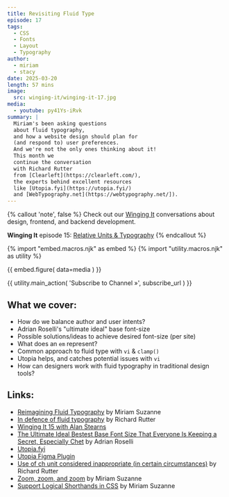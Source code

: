 ```yaml
---
title: Revisiting Fluid Type
episode: 17
tags:
  - CSS
  - Fonts
  - Layout
  - Typography
author:
  - miriam
  - stacy
date: 2025-03-20
length: 57 mins
image:
  src: winging-it/winging-it-17.jpg
media:
  - youtube: py41Ys-iRvk
summary: |
  Miriam's been asking questions
  about fluid typography,
  and how a website design should plan for
  (and respond to) user preferences.
  And we're not the only ones thinking about it!
  This month we
  continue the conversation
  with Richard Rutter
  from [Clearleft](https://clearleft.com/),
  the experts behind excellent resources
  like [Utopia.fyi](https://utopia.fyi/)
  and [WebTypography.net](https://webtypography.net/]).
---
```


{% callout 'note', false %}
Check out our [Winging It](/wingingit/)
conversations about design, frontend,
and backend development.

**Winging It** episode 15: [Relative Units & Typography](/2025/01/24/winging-it-15/)
{% endcallout %}

{% import "embed.macros.njk" as embed %}
{% import "utility.macros.njk" as utility %}

{{ embed.figure(
  data=media
) }}

{{ utility.main_action(
  'Subscribe to Channel »',
  subscribe_url
) }}

 ## What we cover:

- How do we balance author and user intents?
- Adrian Roselli's "ultimate ideal" base font-size
- Possible solutions/ideas to achieve desired font-size (per site)
- What does an `em` represent?
- Common approach to fluid type with `vi` & `clamp()`
- Utopia helps, and catches potential issues with `vi`
- How can designers work with fluid typography in traditional design tools?

## Links:

- [Reimagining Fluid Typography](/2025/02/12/fluid-type/) by Miriam Suzanne
- [In defence of fluid typography](https://clagnut.com/blog/2441/) by Richard Rutter
- [Winging It 15 with Alan Stearns](/2025/01/24/winging-it-15/)
- [The Ultimate Ideal Bestest Base Font Size That Everyone Is Keeping a Secret, Especially Chet](https://adrianroselli.com/2024/03/the-ultimate-ideal-bestest-base-font-size-that-everyone-is-keeping-a-secret-especially-chet.html) by Adrian Roselli
- [Utopia.fyi](https://utopia.fyi/)
- [Utopia Figma Plugin](https://www.figma.com/community/plugin/951884648789524000/utopia-fluid-type-space-calculator)
- [Use of ch unit considered inappropriate (in certain circumstances)](https://clagnut.com/blog/2432/) by Richard Rutter
- [Zoom, zoom, and zoom](/2024/07/09/zoomies/) by Miriam Suzanne
- [Support Logical Shorthands in CSS](/2025/03/20/logical-shorthand/) by Miriam Suzanne
